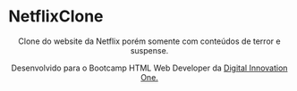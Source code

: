 # NetflixClone

<p align="center">Clone do website da Netflix porém somente com conteúdos de terror e suspense.</p>
<p align="center">Desenvolvido para o Bootcamp HTML Web Developer da <a href="https://web.digitalinnovation.one/" _target="blank">Digital Innovation One.</p>
